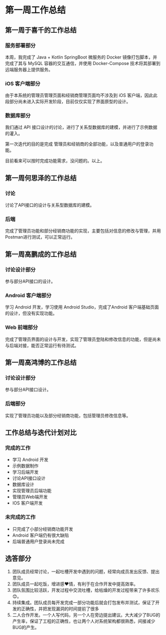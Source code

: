 # 第一周工作总结

## 第一周于喜千的工作总结

### 服务部署部分
本周，我完成了 Java + Kotlin SpringBoot 微服务的 Docker 镜像打包脚本，并完成了其与 MySQL 容器的交互通信，并使用 Docker-Compose 技术将其部署到远端服务器上提供服务。

### iOS 客户端部分
由于本系统的管理员管理页面和经销商管理页面均不涉及到 iOS 客户端，因此此段部分尚未进入实际开发阶段，目前仅仅实现了界面原型的设计。

### 数据库部分
我们通过 API 接口设计的讨论，进行了关系型数据库的建模，并进行了示例数据的灌入。

第一次迭代的目的是完成
管理员和经销商的全部功能，以及普通用户的登录功能。

目前看来可以按时完成功能需求，没问题的。以上。

## 第一周何思泽的工作总结

### 讨论

讨论了API接口的设计与关系型数据库的建模。

### 后端

完成了管理员功能和部分经销商功能的实现，主要包括对信息的修改与管理，并用Postman进行测试，可以正常运行。

## 第一周高鹏成的工作总结

### 讨论设计部分

参与部分API接口的设计。

### Android 客户端部分

学习 Android 开发，学习使用 Android Studio，完成了Android 客户端基础页面的设计，但没有实现功能。

### Web 前端部分

完成了管理员界面的设计与开发，实现了管理员登陆和修改信息的功能，但是尚未与后端对接，能否正常运行有待测试。

## 第一周高鸿博的工作总结

### 讨论设计部分

参与部分API接口设计。

### 后端部分

实现了管理员功能以及部分经销商功能，包括管理员修改信息等。

## 工作总结与迭代计划对比

### 完成的工作

 * 学习 Android 开发
 * 示例数据制作
 * 学习后端开发
 * 讨论API接口设计
 * 数据库设计
 * 实现管理员后端功能
 * 管理员Web端开发
 * IOS 客户端开发

### 未完成的工作

 * 只完成了小部分经销商功能开发
 * Android 客户端仍有很大缺陷
 * 后端普通用户登录尚未完成

## 选答部分

1. 团队成员经常讨论，一起吐槽开发中遇到的问题，经常向成员发出反馈、提出意见。
2. 团队成员一起吃饭，增进感❤情，有利于在合作开发中提高效率。
3. 团队氛围比较活跃，开发过程中交流吐槽，给枯燥的开发过程带来了许多欢乐😊。
4. 持续集成。团队成员每开发完成一部分功能后就会打包发布并测试，保证了开发的正确性，并把发现漏洞的时间提前了很多
5. 二人合作开发。一个人写代码，另一个人在旁边提出建议。大大减少了BUG的产生率，保证了工程的正确性，也让两个人对系统架构都很熟悉，间接减少BUG的产生。


